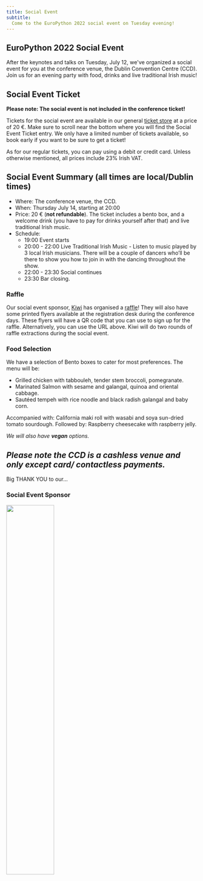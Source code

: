 ```yaml
---
title: Social Event
subtitle:
  Come to the EuroPython 2022 social event on Tuesday evening!
---
```

## EuroPython 2022 Social Event ##
After the keynotes and talks on Tuesday, July 12, we've organized a social event for you at the conference venue,
the Dublin Convention Centre (CCD). Join us for an evening party with food, drinks
and live traditional Irish music!

## Social Event Ticket ##
**Please note: The social event is not included in the conference ticket!**

Tickets for the social event are available in our general [ticket store](/tickets) at a price of 20 €. Make sure to
scroll near the bottom where you will find the Social Event Ticket entry.
We only have a limited number of tickets available, so book early if you want to be sure to get a ticket!

As for our regular tickets, you can pay using a debit or credit card. Unless otherwise mentioned, all prices include 23% Irish VAT.

  <ButtonWithTitle title="Interested in join the party?" text="Buy your ticket now!" href="/tickets" />

## Social Event Summary (all times are local/Dublin times) ##

- Where: The conference venue, the CCD.
- When: Thursday July 14, starting at 20:00
- Price: 20 € (**not refundable**). The ticket includes a bento box, and a welcome drink (you have to pay for drinks yourself after that) and live traditional Irish music. 
- Schedule:
    - 19:00 Event starts
    - 20:00 - 22:00 Live Traditional Irish Music - Listen to music played by 3 local Irish musicians. There will be a couple of dancers who’ll be there to show you how to join in with the dancing throughout the show.
    - 22:00 - 23:30 Social continues
    - 23:30 Bar closing.


### Raffle ###
Our social event sponsor, [Kiwi](https://jobs.kiwi.com) has organised a [raffle](https://pages.beamery.com/kiwicomtalent/form/kiwi-com-euro-python-raffle-2022/sign-up)! They will also have some printed flyers available at the registration desk during the conference days. These flyers will have a QR code that you can use to sign up for the raffle. Alternatively, you can use the URL above. Kiwi will do two rounds of raffle extractions during the social event.


### Food Selection
We have a selection of Bento boxes to cater for most preferences. The menu will be:
- Grilled chicken with tabbouleh, tender stem broccoli, pomegranate.
- Marinated Salmon with sesame and galangal, quinoa and oriental cabbage.
- Sautéed tempeh with rice noodle and black radish galangal and baby corn.

Accompanied with: California maki roll with wasabi and soya sun-dried tomato sourdough.
Followed by: Raspberry cheesecake with raspberry jelly.

_We will also have **vegan** options._

*Please note the CCD is a cashless venue and only except card/ contactless payments.* 
---
<div style={{textAlign: "center"}}>
<Note>Big THANK YOU to our... </Note>
</div>

### Social Event Sponsor ###
<a className="img" target="_blank" href="https://jobs.kiwi.com/">
  <img src="/img/logos/sponsor_logos/kiwi.png" width="50%" height="50%" />
</a>
